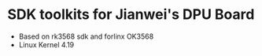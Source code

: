 # SDK toolkits for Jianwei's DPU Board
- Based on rk3568 sdk and forlinx OK3568
- Linux Kernel 4.19
